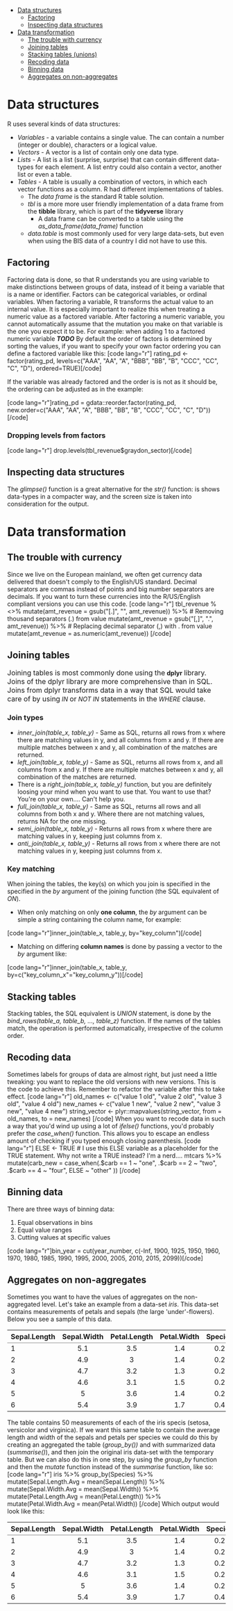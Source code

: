 *   [Data structures](_pages/snippets/data-basics/#data-structure)
    *   [Factoring](https://markzwart.wordpress.com/data-basics/#factoring)
    *   [Inspecting data structures](https://markzwart.wordpress.com/data-basics/#inspecting-structures)
*   [Data transformation](https://markzwart.wordpress.com/data-basics/#data-transformation)
    *   [The trouble with currency](https://markzwart.wordpress.com/data-basics/#currency-trouble)
    *   [Joining tables](https://markzwart.wordpress.com/data-basics/#joining)
    *   [Stacking tables (unions)](https://markzwart.wordpress.com/data-basics/#stacking-tables)
    *   [Recoding data](https://markzwart.wordpress.com/data-basics/#binning)
    *   [Binning data](https://markzwart.wordpress.com/data-basics/#binning)
    *   [Aggregates on non-aggregates](https://markzwart.wordpress.com/data-basics/#windowed)

# Data structures

R uses several kinds of data structures:

*   _Variables_ - a variable contains a single value. The can contain a number (integer or double), characters or a logical value.
*   _Vectors_ - A vector is a list of contain only one data type.
*   _Lists_ - A list is a list (surprise, surprise) that can contain different data-types for each element. A list entry could also contain a vector, another list or even a table.
*   _Tables_ - A table is usually a combination of vectors, in which each vector functions as a column. R had different implementations of tables.
    *   The _data frame_ is the standard R table solution.
    *   _tbl_ is a more more user friendly implementation of a data frame from the **tibble** library, which is part of the **tidyverse** library
        *   A data frame can be converted to a table using the _as_data_frame(data_frame)_ function
    *   _data.table_ is most commonly used for very large data-sets, but even when using the BIS data of a country I did not have to use this.

## Factoring

Factoring data is done, so that R understands you are using variable to make distinctions between groups of data, instead of it being a variable that is a name or identifier. Factors can be categorical variables, or ordinal variables. When factoring a variable, R transforms the actual value to an internal value. It is especially important to realize this when treating a numeric value as a factored variable. After factoring a numeric variable, you cannot automatically assume that the mutation you make on that variable is the one you expect it to be. For example: when adding 1 to a factored numeric variable _**TODO**_ By default the order of factors is determined by sorting the values, if you want to specify your own factor ordering you can define a factored variable like this: [code lang="r"] rating_pd <- factor(rating_pd, levels=c("AAA", "AA", "A", "BBB", "BB", "B", "CCC", "CC", "C", "D"), ordered=TRUE)[/code]

If the variable was already factored and the order is is not as it should be, the ordering can be adjusted as in the example:

[code lang="r"]rating_pd = gdata::reorder.factor(rating_pd, new.order=c("AAA", "AA", "A", "BBB", "BB", "B", "CCC", "CC", "C", "D"))[/code]

### Dropping levels from factors

[code lang="r"] drop.levels(tbl_revenue$graydon_sector)[/code]

## Inspecting data structures

The _glimpse()_ function is a great alternative for the _str()_ function: is shows data-types in a compacter way, and the screen size is taken into consideration for the output.

# Data transformation

## The trouble with currency

Since we live on the European mainland, we often get currency data delivered that doesn't comply to the English/US standard. Decimal separators are commas instead of points and big number separators are decimals. If you want to turn these currencies into the R/US/English compliant versions you can use this code. [code lang="r"] tbl_revenue %<>% mutate(amt_revenue = gsub("[.]", "", amt_revenue)) %>% # Removing thousand separators (.) from value mutate(amt_revenue = gsub("[,]", ".", amt_revenue)) %>% # Replacing decimal separator (,) with . from value mutate(amt_revenue = as.numeric(amt_revenue)) [/code]

## Joining tables

<span style="font-size: 16px; font-weight: 400;">Joining tables is most commonly done using the</span> **dplyr** <span style="font-size: 16px; font-weight: 400;">library. Joins of the dplyr library are more comprehensive than in SQL. Joins from dplyr transforms data in a way that SQL would take care of by using</span> _IN_ <span style="font-size: 16px; font-weight: 400;">or</span> _NOT IN_ <span style="font-size: 16px; font-weight: 400;">statements in the</span> _WHERE_ <span style="font-size: 16px; font-weight: 400;">clause.</span>

### Join types

*   _inner_join(table_x, table_y)_ - Same as SQL, returns all rows from x where there are matching values in y, and all columns from x and y. If there are multiple matches between x and y, all combination of the matches are returned.
*   _left_join(table_x, table_y)_ - Same as SQL, returns all rows from x, and all columns from x and y. If there are multiple matches between x and y, all combination of the matches are returned.
*   There is a _right_join(table_x, table_y)_ function, but you are definitely loosing your mind when you want to use that. You want to use that? You're on your own.... Can't help you.
*   _full_join(table_x, table_y)_ - Same as SQL, returns all rows and all columns from both x and y. Where there are not matching values, returns NA for the one missing.
*   _semi_join(table_x, table_y)_ - Returns all rows from x where there are matching values in y, keeping just columns from x.
*   _anti_join(table_x, table_y)_ - Returns all rows from x where there are not matching values in y, keeping just columns from x.

### Key matching

When joining the tables, the key(s) on which you join is specified in the specified in the _by_ argument of the joining function (the SQL equivalent of _ON_).

*   When only matching on only **one column**, the _by_ argument can be simple a string containing the column name, for example:

[code lang="r"]inner_join(table_x, table_y, by="key_column")[/code]

*   Matching on differing **column names** is done by passing a vector to the _by_ argument like:

[code lang="r"]inner_join(table_x, table_y, by=c("key_column_x"="key_column_y"))[/code]

## Stacking tables

Stacking tables, the SQL equivalent is _UNION_ statement, is done by the _bind_rows(table_a, table_b, ..., table_z)_ function. If the names of the tables match, the operation is performed automatically, irrespective of the column order.

## Recoding data

Sometimes labels for groups of data are almost right, but just need a little tweaking: you want to replace the old versions with new versions. This is the code to achieve this. Remember to refactor the variable after this to take effect. [code lang="r"] old_names <- c("value 1 old", "value 2 old", "value 3 old", "value 4 old") new_names <- c("value 1 new", "value 2 new", "value 3 new", "value 4 new") string_vector <- plyr::mapvalues(string_vector, from = old_names, to = new_names) [/code] When you want to recode data in such a way that you'd wind up using a lot of _ifelse()_ functions, you'd probably prefer the _case_when()_ function. This allows you to escape an endless amount of checking if you typed enough closing parenthesis. [code lang="r"] ELSE <- TRUE # I use this ELSE variable as a placeholder for the TRUE statement. Why not write a TRUE instead? I'm a nerd.... mtcars %>% mutate(carb_new = case_when(.$carb == 1 ~ "one", .$carb == 2 ~ "two", .$carb == 4 ~ "four", ELSE ~ "other" )) [/code]

## Binning data

There are three ways of binning data:

1.  Equal observations in bins
2.  Equal value ranges
3.  Cutting values at specific values

[code lang="r"]bin_year = cut(year_number, c(-Inf, 1900, 1925, 1950, 1960, 1970, 1980, 1985, 1990, 1995, 2000, 2005, 2010, 2015, 2099))[/code]

## Aggregates on non-aggregates

Sometimes you want to have the values of aggregates on the non-aggregated level. Let's take an example from a data-set _iris_. This data-set contains measurements of petals and sepals (the large 'under'-flowers). Below you see a sample of this data.

<table class="gmisc_table" style="border-collapse: collapse; margin-top: 1em; margin-bottom: 1em;">

<thead>

<tr>

<th style="border-bottom: 1px solid grey; border-top: 2px solid grey; text-align: center;">Sepal.Length</th>

<th style="border-bottom: 1px solid grey; border-top: 2px solid grey; text-align: center;">Sepal.Width</th>

<th style="border-bottom: 1px solid grey; border-top: 2px solid grey; text-align: center;">Petal.Length</th>

<th style="border-bottom: 1px solid grey; border-top: 2px solid grey; text-align: center;">Petal.Width</th>

<th style="border-bottom: 1px solid grey; border-top: 2px solid grey; text-align: center;">Species</th>

</tr>

</thead>

<tbody>

<tr>

<td style="text-align: left;">1</td>

<td style="text-align: center;">5.1</td>

<td style="text-align: center;">3.5</td>

<td style="text-align: center;">1.4</td>

<td style="text-align: center;">0.2</td>

<td style="text-align: center;">setosa</td>

</tr>

<tr>

<td style="text-align: left;">2</td>

<td style="text-align: center;">4.9</td>

<td style="text-align: center;">3</td>

<td style="text-align: center;">1.4</td>

<td style="text-align: center;">0.2</td>

<td style="text-align: center;">setosa</td>

</tr>

<tr>

<td style="text-align: left;">3</td>

<td style="text-align: center;">4.7</td>

<td style="text-align: center;">3.2</td>

<td style="text-align: center;">1.3</td>

<td style="text-align: center;">0.2</td>

<td style="text-align: center;">setosa</td>

</tr>

<tr>

<td style="text-align: left;">4</td>

<td style="text-align: center;">4.6</td>

<td style="text-align: center;">3.1</td>

<td style="text-align: center;">1.5</td>

<td style="text-align: center;">0.2</td>

<td style="text-align: center;">setosa</td>

</tr>

<tr>

<td style="text-align: left;">5</td>

<td style="text-align: center;">5</td>

<td style="text-align: center;">3.6</td>

<td style="text-align: center;">1.4</td>

<td style="text-align: center;">0.2</td>

<td style="text-align: center;">setosa</td>

</tr>

<tr>

<td style="border-bottom: 2px solid grey; text-align: left;">6</td>

<td style="border-bottom: 2px solid grey; text-align: center;">5.4</td>

<td style="border-bottom: 2px solid grey; text-align: center;">3.9</td>

<td style="border-bottom: 2px solid grey; text-align: center;">1.7</td>

<td style="border-bottom: 2px solid grey; text-align: center;">0.4</td>

<td style="border-bottom: 2px solid grey; text-align: center;">setosa</td>

</tr>

</tbody>

</table>

The table contains 50 measurements of each of the iris specis (setosa, versicolor and virginica). If we want this same table to contain the average length and width of the sepals and petals per species we could do this by creating an aggregated the table (_group_by())_ and with summarized data (_summarise()_), and then join the original iris data-set with the temporary table. But we can also do this in one step, by using the _group_by_ function and then the _mutate_ function instead of the _summarise_ function, like so: [code lang="r"] iris %>% group_by(Species) %>% mutate(Sepal.Length.Avg = mean(Sepal.Length)) %>% mutate(Sepal.Width.Avg = mean(Sepal.Width)) %>% mutate(Petal.Length.Avg = mean(Petal.Length)) %>% mutate(Petal.Width.Avg = mean(Petal.Width)) [/code] Which output would look like this:

<table class="gmisc_table" style="border-collapse: collapse; margin-top: 1em; margin-bottom: 1em;">

<thead>

<tr>

<th style="border-bottom: 1px solid grey; border-top: 2px solid grey; text-align: center;">Sepal.Length</th>

<th style="border-bottom: 1px solid grey; border-top: 2px solid grey; text-align: center;">Sepal.Width</th>

<th style="border-bottom: 1px solid grey; border-top: 2px solid grey; text-align: center;">Petal.Length</th>

<th style="border-bottom: 1px solid grey; border-top: 2px solid grey; text-align: center;">Petal.Width</th>

<th style="border-bottom: 1px solid grey; border-top: 2px solid grey; text-align: center;">Species</th>

<th style="border-bottom: 1px solid grey; border-top: 2px solid grey; text-align: center;">Sepal.Length.Avg</th>

<th style="border-bottom: 1px solid grey; border-top: 2px solid grey; text-align: center;">Sepal.Width.Avg</th>

<th style="border-bottom: 1px solid grey; border-top: 2px solid grey; text-align: center;">Petal.Length.Avg</th>

<th style="border-bottom: 1px solid grey; border-top: 2px solid grey; text-align: center;">Petal.Width.Avg</th>

</tr>

</thead>

<tbody>

<tr>

<td style="text-align: left;">1</td>

<td style="text-align: center;">5.1</td>

<td style="text-align: center;">3.5</td>

<td style="text-align: center;">1.4</td>

<td style="text-align: center;">0.2</td>

<td style="text-align: center;">setosa</td>

<td style="text-align: center;">5.006</td>

<td style="text-align: center;">3.428</td>

<td style="text-align: center;">1.462</td>

<td style="text-align: center;">0.246</td>

</tr>

<tr>

<td style="text-align: left;">2</td>

<td style="text-align: center;">4.9</td>

<td style="text-align: center;">3</td>

<td style="text-align: center;">1.4</td>

<td style="text-align: center;">0.2</td>

<td style="text-align: center;">setosa</td>

<td style="text-align: center;">5.006</td>

<td style="text-align: center;">3.428</td>

<td style="text-align: center;">1.462</td>

<td style="text-align: center;">0.246</td>

</tr>

<tr>

<td style="text-align: left;">3</td>

<td style="text-align: center;">4.7</td>

<td style="text-align: center;">3.2</td>

<td style="text-align: center;">1.3</td>

<td style="text-align: center;">0.2</td>

<td style="text-align: center;">setosa</td>

<td style="text-align: center;">5.006</td>

<td style="text-align: center;">3.428</td>

<td style="text-align: center;">1.462</td>

<td style="text-align: center;">0.246</td>

</tr>

<tr>

<td style="text-align: left;">4</td>

<td style="text-align: center;">4.6</td>

<td style="text-align: center;">3.1</td>

<td style="text-align: center;">1.5</td>

<td style="text-align: center;">0.2</td>

<td style="text-align: center;">setosa</td>

<td style="text-align: center;">5.006</td>

<td style="text-align: center;">3.428</td>

<td style="text-align: center;">1.462</td>

<td style="text-align: center;">0.246</td>

</tr>

<tr>

<td style="text-align: left;">5</td>

<td style="text-align: center;">5</td>

<td style="text-align: center;">3.6</td>

<td style="text-align: center;">1.4</td>

<td style="text-align: center;">0.2</td>

<td style="text-align: center;">setosa</td>

<td style="text-align: center;">5.006</td>

<td style="text-align: center;">3.428</td>

<td style="text-align: center;">1.462</td>

<td style="text-align: center;">0.246</td>

</tr>

<tr>

<td style="border-bottom: 2px solid grey; text-align: left;">6</td>

<td style="border-bottom: 2px solid grey; text-align: center;">5.4</td>

<td style="border-bottom: 2px solid grey; text-align: center;">3.9</td>

<td style="border-bottom: 2px solid grey; text-align: center;">1.7</td>

<td style="border-bottom: 2px solid grey; text-align: center;">0.4</td>

<td style="border-bottom: 2px solid grey; text-align: center;">setosa</td>

<td style="border-bottom: 2px solid grey; text-align: center;">5.006</td>

<td style="border-bottom: 2px solid grey; text-align: center;">3.428</td>

<td style="border-bottom: 2px solid grey; text-align: center;">1.462</td>

<td style="border-bottom: 2px solid grey; text-align: center;">0.246</td>

</tr>

</tbody>

</table>
